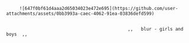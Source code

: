          ![647f0bf61d4aaa2d65034023e472e695](https://github.com/user-attachments/assets/0bb3993a-caec-4062-91ea-03836defd599)


                                                  ,,   blur - girls and boys  ,,
